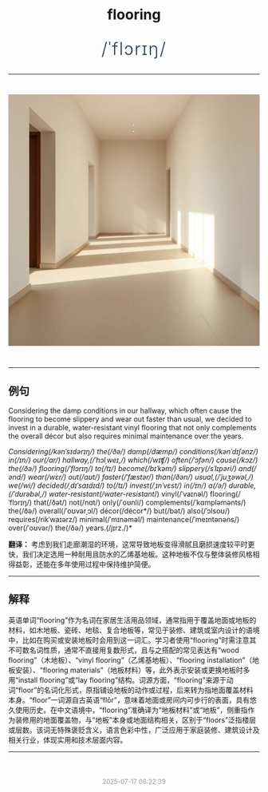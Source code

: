 <div align="center">

# flooring

<div style="margin: 30px 0;">
<h1 style="font-size: 2.5em; font-weight: 300; letter-spacing: 2px; margin: 0; color: #2c3e50;">
/ˈflɔrɪŋ/
</h1>
</div>

</div>

---

<div align="center" style="margin: 40px 0;">

![flooring](images/flooring.png)

</div>

---

## 例句

Considering the damp conditions in our hallway, which often cause the flooring to become slippery and wear out faster than usual, we decided to invest in a durable, water-resistant vinyl flooring that not only complements the overall décor but also requires minimal maintenance over the years.

*Considering(/kənˈsɪdərɪŋ/) the(/ðə/) damp(/dæmp/) conditions(/kənˈdɪʃənz/) in(/ɪn/) our(/ɑr/) hallway,(/ˈhɔlˌweɪ,/) which(/wɪʧ/) often(/ˈɔfən/) cause(/kɔz/) the(/ðə/) flooring(/ˈflɔrɪŋ/) to(/tɪ/) become(/bɪˈkəm/) slippery(/sˈlɪpəri/) and(/ənd/) wear(/wɛr/) out(/aʊt/) faster(/ˈfæstər/) than(/ðən/) usual,(/ˈjuʒəwəl,/) we(/wi/) decided(/ˌdɪˈsaɪdɪd/) to(/tɪ/) invest(/ˌɪnˈvɛst/) in(/ɪn/) a(/ə/) durable,(/ˈdʊrəbəl,/) water-resistant(/water-resistant*/) vinyl(/ˈvaɪnəl/) flooring(/ˈflɔrɪŋ/) that(/ðət/) not(/nɑt/) only(/ˈoʊnli/) complements(/ˈkɑmpləmənts/) the(/ðə/) overall(/ˈoʊvərˌɔl/) décor(/décor*/) but(/bət/) also(/ˈɔlsoʊ/) requires(/rikˈwaɪərz/) minimal(/ˈmɪnəməl/) maintenance(/ˈmeɪntənəns/) over(/ˈoʊvər/) the(/ðə/) years.(/jɪrz./)*

**翻译：** 考虑到我们走廊潮湿的环境，这常导致地板变得滑腻且磨损速度较平时更快，我们决定选用一种耐用且防水的乙烯基地板。这种地板不仅与整体装修风格相得益彰，还能在多年使用过程中保持维护简便。

---

## 解释

英语单词“flooring”作为名词在家居生活用品领域，通常指用于覆盖地面或地板的材料，如木地板、瓷砖、地毯、复合地板等，常见于装修、建筑或室内设计的语境中，比如在购买或安装地板时会用到这一词汇。学习者使用“flooring”时需注意其不可数名词性质，通常不直接用复数形式，且与之搭配的常见表达有“wood flooring”（木地板）、“vinyl flooring”（乙烯基地板）、“flooring installation”（地板安装）、“flooring materials”（地板材料）等，此外表示安装或更换地板时多用“install flooring”或“lay flooring”结构。词源方面，“flooring”来源于动词“floor”的名词化形式，原指铺设地板的动作或过程，后来转为指地面覆盖材料本身。“floor”一词源自古英语“flōr”，意味着地面或房间内可步行的表面，具有悠久使用历史。在中文语境中，“flooring”准确译为“地板材料”或“地板”，侧重指作为装修用的地面覆盖物，与“地板”本身或地面结构相关，区别于“floors”泛指楼层或层数。该词无特殊褒贬含义，语言色彩中性，广泛应用于家庭装修、建筑设计及相关行业，体现实用和技术层面内容。


---

<div align="center" style="margin-top: 50px;">
<small style="color: #999; font-size: 0.9em;">2025-07-17 06:22:39</small>
</div>
